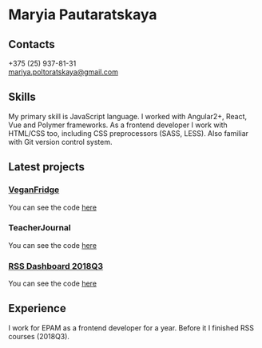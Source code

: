 # Maryia Pautaratskaya

## Contacts

+375 (25) 937-81-31  
mariya.poltoratskaya@gmail.com


## Skills

My primary skill is JavaScript language. I worked with Angular2+, React, Vue and Polymer frameworks.
As a frontend developer I work with HTML/CSS too, including CSS preprocessors (SASS, LESS).
Also familiar with Git version control system.


## Latest projects

### [VeganFridge](https://vegan-fridge.web.app/)

You can see the code [here](https://github.com/MariyaPolt/vegan-fridge)

### TeacherJournal

You can see the code [here](https://github.com/MariyaPolt/teacher-journal-app)

### [RSS Dashboard 2018Q3](https://mariyapolt.github.io/dashboard-2018q3/)

You can see the code [here](https://github.com/MariyaPolt/dashboard-2018q3)


## Experience
I work for EPAM as a frontend developer for a year. Before it I finished RSS courses (2018Q3).


